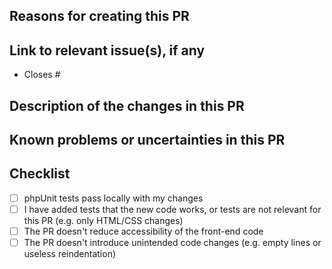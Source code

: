 ## Reasons for creating this PR

## Link to relevant issue(s), if any

- Closes #

## Description of the changes in this PR

## Known problems or uncertainties in this PR

## Checklist

- [ ] phpUnit tests pass locally with my changes
- [ ] I have added tests that the new code works, or tests are not relevant for this PR (e.g. only HTML/CSS changes)
- [ ] The PR doesn't reduce accessibility of the front-end code
- [ ] The PR doesn't introduce unintended code changes (e.g. empty lines or useless reindentation)
